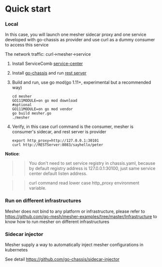 # Quick start

### Local
In this case, you will launch one mesher sidecar proxy and 
one service developed with go-chassis as provider
and use curl as a dummy consumer to access this service

The network traffic: curl->mesher->service

1. Install ServiceComb [service-center](https://github.com/apache/incubator-servicecomb-service-center/releases)

2. Install [go-chassis](https://go-chassis.readthedocs.io/en/latest/getstarted/install.html) and 
   run [rest server](https://github.com/go-chassis/go-chassis/tree/master/examples/rest/server)

3. Build and run, use go mod(go 1.11+, experimental but a recommended way)

   ```shell
   cd mesher
   GO111MODULE=on go mod download
   #optional
   GO111MODULE=on go mod vendor
   go build mesher.go
   ./mesher
   ```

4. Verify, in this case curl command is the consumer, mesher is consumer's sidecar, 
   and rest server is provider

   ```shell
   export http_proxy=http://127.0.0.1:30101
   curl http://RESTServer:8083/sayhello/peter
   ```

**Notice**:

>>You don't need to set service registry in chassis.yaml, 
because by default registry address is 127.0.0.1:30100, 
just same service center default listen address.

>>curl command read lower case http_proxy environment variable.

### Run on different infrastructures

Mesher does not bind to any platform or infrastructure, please refer to 
https://github.com/go-mesh/mesher-examples/tree/master/Infrastructure
to know how to run mesher on different infrastructures

### Sidecar injector
Mesher supply a way to automatically inject mesher configurations in kubernetes

See detail https://github.com/go-chassis/sidecar-injector
